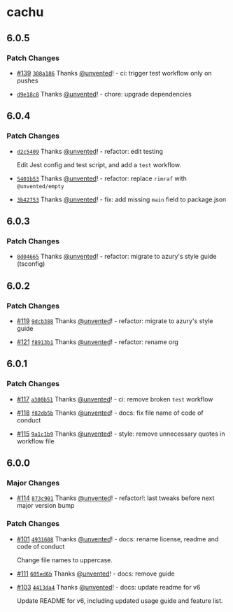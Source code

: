 # cachu

## 6.0.5

### Patch Changes

- [#139](https://github.com/azurystudio/cachu/pull/139) [`308a186`](https://github.com/azurystudio/cachu/commit/308a186d4aebb479ff8c78cfa3b819ee03f7eb9e) Thanks [@unvented](https://github.com/unvented)! - ci: trigger test workflow only on pushes

* [`d9e18c8`](https://github.com/azurystudio/cachu/commit/d9e18c85d333ea8951f4088c54de0c457336cbda) Thanks [@unvented](https://github.com/unvented)! - chore: upgrade dependencies

## 6.0.4

### Patch Changes

- [`d2c5409`](https://github.com/azurystudio/cachu/commit/d2c5409d5be944fa5c6ea0b143a7716c1cb5bbf1) Thanks [@unvented](https://github.com/unvented)! - refactor: edit testing

  Edit Jest config and test script, and add a `test` workflow.

* [`5401b53`](https://github.com/azurystudio/cachu/commit/5401b536256eff72d6050e1115bced730abdf076) Thanks [@unvented](https://github.com/unvented)! - refactor: replace `rimraf` with `@unvented/empty`

- [`3b42753`](https://github.com/azurystudio/cachu/commit/3b427532cd17bcaf3ba9a680a24c1e43f95cbead) Thanks [@unvented](https://github.com/unvented)! - fix: add missing `main` field to package.json

## 6.0.3

### Patch Changes

- [`8d04665`](https://github.com/azurystudio/cachu/commit/8d04665d30ef5288607ef6be52cdfdd9d836abbd) Thanks [@unvented](https://github.com/unvented)! - refactor: migrate to azury's style guide (tsconfig)

## 6.0.2

### Patch Changes

- [#119](https://github.com/azurystudio/cachu/pull/119) [`9dcb388`](https://github.com/azurystudio/cachu/commit/9dcb388ba6cb89ce586b77423c227c6a1313b806) Thanks [@unvented](https://github.com/unvented)! - refactor: migrate to azury's style guide

* [#121](https://github.com/azurystudio/cachu/pull/121) [`f8913b1`](https://github.com/azurystudio/cachu/commit/f8913b1fe2ce6dbb9dc9f697a16791b05e959255) Thanks [@unvented](https://github.com/unvented)! - refactor: rename org

## 6.0.1

### Patch Changes

- [#117](https://github.com/azurydev/cachu/pull/117) [`a300b51`](https://github.com/azurydev/cachu/commit/a300b51bc265fb4c5c37c8fbc5b7d17b05a61b67) Thanks [@unvented](https://github.com/unvented)! - ci: remove broken `test` workflow

* [#118](https://github.com/azurydev/cachu/pull/118) [`f82db5b`](https://github.com/azurydev/cachu/commit/f82db5b73d0234ead2d03c6d7549e3090832284d) Thanks [@unvented](https://github.com/unvented)! - docs: fix file name of code of conduct

- [#115](https://github.com/azurydev/cachu/pull/115) [`9a1c1b9`](https://github.com/azurydev/cachu/commit/9a1c1b9f7e1bcf2af2551d7567668d599c4c5dbb) Thanks [@unvented](https://github.com/unvented)! - style: remove unnecessary quotes in workflow file

## 6.0.0

### Major Changes

- [#114](https://github.com/azurydev/cachu/pull/114) [`873c901`](https://github.com/azurydev/cachu/commit/873c9012d2c4f370325291ceff94e38e87341e50) Thanks [@unvented](https://github.com/unvented)! - refactor!: last tweaks before next major version bump

### Patch Changes

- [#101](https://github.com/azurydev/cachu/pull/101) [`4931608`](https://github.com/azurydev/cachu/commit/493160876bac9fa63dde1d459026723e6a3fbaf6) Thanks [@unvented](https://github.com/unvented)! - docs: rename license, readme and code of conduct

  Change file names to uppercase.

* [#111](https://github.com/azurydev/cachu/pull/111) [`605ed6b`](https://github.com/azurydev/cachu/commit/605ed6b89730b04ce45578fb715c245fdabd0703) Thanks [@unvented](https://github.com/unvented)! - docs: remove guide

- [#103](https://github.com/azurydev/cachu/pull/103) [`4413da4`](https://github.com/azurydev/cachu/commit/4413da42cdb91eed62b5d72418b7ff6571896d17) Thanks [@unvented](https://github.com/unvented)! - docs: update readme for v6

  Update README for v6, including updated usage guide and feature list.
